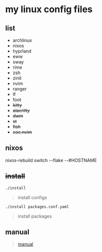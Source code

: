 # my linux config files

## list

* archlinux 
* nixos
* hyprland
* eww
* sway
* rime
* zsh
* zinit
* nvim
* ranger
* lf
* foot
* ~~kitty~~
* ~~alacritty~~
* ~~dwm~~
* ~~st~~
* ~~fish~~
* ~~coc.nvim~~

## nixos
    
nixos-rebuild switch --flake --#HOSTNAME

## ~~install~~

`./install`

> install configs

`./install packages.conf.yaml`

> install packages

## manual

> [manual](doc/manaul.md)

